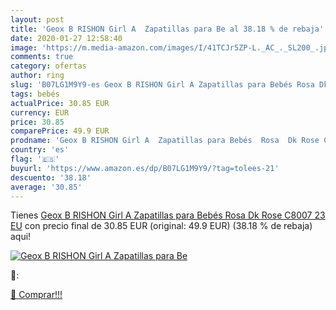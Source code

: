 ```yaml
---
layout: post
title: 'Geox B RISHON Girl A  Zapatillas para Be al 38.18 % de rebaja'
date: 2020-01-27 12:58:40
image: 'https://m.media-amazon.com/images/I/41TCJr5ZP-L._AC_._SL200_.jpg'
comments: true
category: ofertas
author: ring
slug: 'B07LG1M9Y9-es Geox B RISHON Girl A Zapatillas para Bebés Rosa Dk Rose...'
tags: bebés
actualPrice: 30.85 EUR
currency: EUR
price: 30.85
comparePrice: 49.9 EUR
prodname: 'Geox B RISHON Girl A  Zapatillas para Bebés  Rosa  Dk Rose C8007   23 EU'
country: 'es'
flag: '🇪🇸'
buyurl: 'https://www.amazon.es/dp/B07LG1M9Y9/?tag=tolees-21'
descuento: '38.18'
average: '30.85'
---
```


Tienes [Geox B RISHON Girl A  Zapatillas para Bebés  Rosa  Dk Rose C8007   23 EU](https://www.amazon.es/dp/B07LG1M9Y9/?tag=tolees-21) con precio final de  30.85 EUR (original: 49.9 EUR) (38.18 %  de rebaja) aqui!

[![Geox B RISHON Girl A  Zapatillas para Be](https://m.media-amazon.com/images/I/41TCJr5ZP-L._AC_._SL200_.jpg)](https://www.amazon.es/dp/B07LG1M9Y9/?tag=tolees-21)

🔎:


[🛒 Comprar!!!](https://www.amazon.es/dp/B07LG1M9Y9/?tag=tolees-21)
